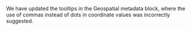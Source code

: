 We have updated the tooltips in the Geospatial metadata block, where the use of commas instead of dots in coordinate values was incorrectly suggested. 

